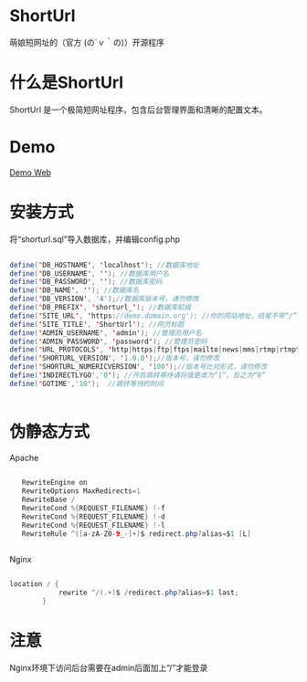 # ShortUrl
萌娘短网址的（官方 (の´ｖ｀の)）开源程序
# 什么是ShortUrl
ShortUrl 是一个极简短网址程序，包含后台管理界面和清晰的配置文本。
# Demo
[Demo Web](https://yur.moe)
# 安装方式
将“shorturl.sql”导入数据库，并编辑config.php
```java  
  
define('DB_HOSTNAME', 'localhost'); //数据库地址
define('DB_USERNAME', ''); //数据库用户名
define('DB_PASSWORD', ''); //数据库密码
define('DB_NAME', ''); //数据库名
define('DB_VERSION', '4');//数据库版本号，请勿修改
define('DB_PREFIX', 'shorturl_'); //数据库前缀
define('SITE_URL', 'https://demo.domain.org'); //你的网站地址，结尾不带“/”。如果不使用SSL加密，请不要在开头添加“http://”
define('SITE_TITLE', 'ShortUrl'); //网页标题
define('ADMIN_USERNAME', 'admin'); //管理员用户名
define('ADMIN_PASSWORD', 'password'); //管理员密码
define('URL_PROTOCOLS', 'http|https|ftp|ftps|mailto|news|mms|rtmp|rtmpt|e2dk'); //允许的协议
define('SHORTURL_VERSION', '1.0.0');//版本号，请勿修改
define('SHORTURL_NUMERICVERSION', '100');//版本号比对形式，请勿修改
define('INDIRECTLYGO','0'); //开启跳转等待请将值更改为“1”，反之为“0”
define('GOTIME','10');	//跳转等待的时间
  
```
# 伪静态方式
Apache
```java  
  
   RewriteEngine on
   RewriteOptions MaxRedirects=1
   RewriteBase /
   RewriteCond %{REQUEST_FILENAME} !-f
   RewriteCond %{REQUEST_FILENAME} !-d
   RewriteCond %{REQUEST_FILENAME} !-l
   RewriteRule ^([a-zA-Z0-9_-]+)$ redirect.php?alias=$1 [L]
  
```
Nginx
```java  

location / {
            rewrite ^/(.+)$ /redirect.php?alias=$1 last;
        }

```
# 注意
Nginx环境下访问后台需要在admin后面加上“/”才能登录